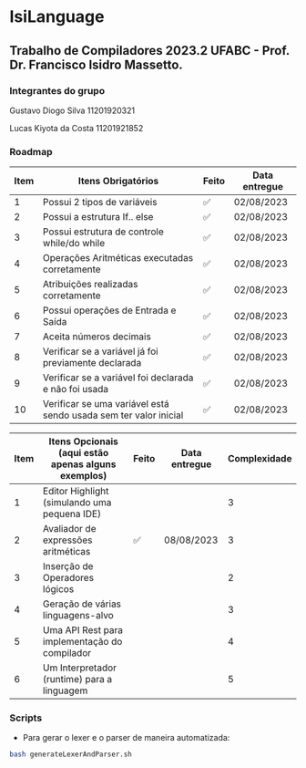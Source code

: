# IsiLanguage
## Trabalho de Compiladores 2023.2 UFABC - Prof. Dr. Francisco Isidro Massetto.

### Integrantes do grupo

Gustavo Diogo Silva 11201920321

Lucas Kiyota da Costa 11201921852

### Roadmap 

| **Item** | **Itens Obrigatórios**                                           | **Feito** | **Data entregue** |
|----------|------------------------------------------------------------------|-----------|-------------------|
| 1        | Possui 2 tipos de variáveis                                      | ✅         | 02/08/2023        |
| 2        | Possui a estrutura If.. else                                     | ✅         | 02/08/2023        |
| 3        | Possui estrutura de controle while/do while                      | ✅         | 02/08/2023        |
| 4        | Operações Aritméticas executadas corretamente                    | ✅         | 02/08/2023        |
| 5        | Atribuições realizadas corretamente                              | ✅         | 02/08/2023        |
| 6        | Possui operações de Entrada e Saída                              | ✅         | 02/08/2023        |
| 7        | Aceita números decimais                                          | ✅         | 02/08/2023        |
| 8        | Verificar se a variável já foi previamente declarada             | ✅         | 02/08/2023        |
| 9        | Verificar se a variável foi declarada e não foi usada            | ✅         | 02/08/2023        |
| 10       | Verificar se uma variável está sendo usada sem ter valor inicial | ✅         | 02/08/2023        |

| **Item** | **Itens Opcionais (aqui estão apenas alguns exemplos)** | **Feito** | **Data entregue** | Complexidade |
|----------|---------------------------------------------------------|-----------|-------------------|--------------|
| 1        | Editor Highlight (simulando uma pequena IDE)            |           |                   | 3            |
| 2        | Avaliador de expressões aritméticas                     |✅         |08/08/2023         | 3            |
| 3        | Inserção de Operadores lógicos                          |           |                   | 2            |
| 4        | Geração de várias linguagens-alvo                       |           |                   | 3            |
| 5        | Uma API Rest para implementação do compilador           |           |                   | 4            |
| 6        | Um Interpretador (runtime) para a linguagem             |           |                   | 5            |

### Scripts

- Para gerar o lexer e o parser de maneira automatizada:

```bash
bash generateLexerAndParser.sh
```